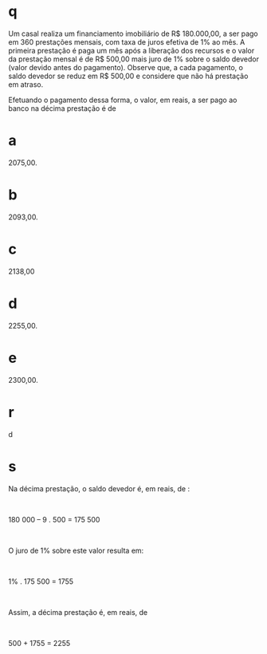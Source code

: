 # q
Um casal realiza um financiamento imobiliário de R$ 180.000,00, a ser pago em 360 prestações mensais, com taxa de juros efetiva de 1% ao mês. A primeira prestação é paga um mês após a liberação dos recursos e o valor da prestação mensal é de R$ 500,00 mais juro de 1% sobre o saldo devedor (valor devido antes do pagamento). Observe que, a cada pagamento, o saldo devedor se reduz em R$ 500,00 e considere que não há prestação em atraso.

Efetuando o pagamento dessa forma, o valor, em reais, a ser pago ao banco na décima prestação é de

# a
2075,00.

# b
2093,00.

# c
2138,00

# d
2255,00.

# e
2300,00.

# r
d

# s
Na décima prestação, o saldo devedor é, em reais, de :

 

180 000 – 9 . 500 = 175 500

 

O juro de 1% sobre este valor resulta em:

 

1% . 175 500 = 1755

 

Assim, a décima prestação é, em reais, de

 

500 + 1755 = 2255

